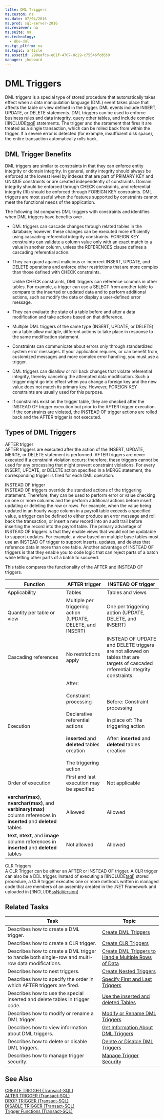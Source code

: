 ```yaml
---
title: DML Triggers
ms.custom: na
ms.date: 07/04/2016
ms.prod: sql-server-2016
ms.reviewer: na
ms.suite: na
ms.technology: 
  - dbe-dml
ms.tgt_pltfrm: na
ms.topic: article
ms.assetid: 298eafca-e01f-4707-8c29-c75546fcd6b0
manager: jhubbard
---
```

# DML Triggers
DML triggers is a special type of stored procedure that automatically takes effect when a data manipulation language (DML) event takes place that affects the table or view defined in the trigger. DML events include INSERT, UPDATE, or DELETE statements. DML triggers can be used to enforce business rules and data integrity, query other tables, and include complex [!INCLUDE[tsql](../../Topics/TopicNameContainA/includes/tsql_md.md)] statements. The trigger and the statement that fires it are treated as a single transaction, which can be rolled back from within the trigger. If a severe error is detected (for example, insufficient disk space), the entire transaction automatically rolls back.  
  
## DML Trigger Benefits  
 DML triggers are similar to constraints in that they can enforce entity integrity or domain integrity. In general, entity integrity should always be enforced at the lowest level by indexes that are part of PRIMARY KEY and UNIQUE constraints or are created independently of constraints. Domain integrity should be enforced through CHECK constraints, and referential integrity (RI) should be enforced through FOREIGN KEY constraints. DML triggers are most useful when the features supported by constraints cannot meet the functional needs of the application.  
  
 The following list compares DML triggers with constraints and identifies when DML triggers have benefits over .  
  
-   DML triggers can cascade changes through related tables in the database; however, these changes can be executed more efficiently using cascading referential integrity constraints. FOREIGN KEY constraints can validate a column value only with an exact match to a value in another column, unless the REFERENCES clause defines a cascading referential action.  
  
-   They can guard against malicious or incorrect INSERT, UPDATE, and DELETE operations and enforce other restrictions that are more complex than those defined with CHECK constraints.  
  
     Unlike CHECK constraints, DML triggers can reference columns in other tables. For example, a trigger can use a SELECT from another table to compare to the inserted or updated data and to perform additional actions, such as modify the data or display a user-defined error message.  
  
-   They can evaluate the state of a table before and after a data modification and take actions based on that difference.  
  
-   Multiple DML triggers of the same type (INSERT, UPDATE, or DELETE) on a table allow multiple, different actions to take place in response to the same modification statement.  
  
-   Constraints can communicate about errors only through standardized system error messages. If your application requires, or can benefit from, customized messages and more complex error handling, you must use a trigger.  
  
-   DML triggers can disallow or roll back changes that violate referential integrity, thereby canceling the attempted data modification. Such a trigger might go into effect when you change a foreign key and the new value does not match its primary key. However, FOREIGN KEY constraints are usually used for this purpose.  
  
-   If constraints exist on the trigger table, they are checked after the INSTEAD OF trigger execution but prior to the AFTER trigger execution. If the constraints are violated, the INSTEAD OF trigger actions are rolled back and the AFTER trigger is not executed.  
  
## Types of DML Triggers  
 AFTER trigger  
 AFTER triggers are executed after the action of the INSERT, UPDATE, MERGE, or DELETE statement is performed. AFTER triggers are never executed if a constraint violation occurs; therefore, these triggers cannot be used for any processing that might prevent constraint violations. For every INSERT, UPDATE, or DELETE action specified in a MERGE statement, the corresponding trigger is fired for each DML operation.  
  
 INSTEAD OF trigger  
 INSTEAD OF triggers override the standard actions of the triggering statement. Therefore, they can be used to perform error or value checking on one or more columns and the perform additional actions before insert, updating or deleting the row or rows. For example, when the value being updated in an hourly wage column in a payroll table exceeds a specified value, a trigger can be defined to either produce an error message and roll back the transaction, or insert a new record into an audit trail before inserting the record into the payroll table. The primary advantage of INSTEAD OF triggers is that they enable views that would not be updatable to support updates. For example, a view based on multiple base tables must use an INSTEAD OF trigger to support inserts, updates, and deletes that reference data in more than one table. Another advantage of INSTEAD OF triggers is that they enable you to code logic that can reject parts of a batch while letting other parts of a batch to succeed.  
  
 This table compares the functionality of the AFTER and INSTEAD OF triggers.  
  
|Function|AFTER trigger|INSTEAD OF trigger|  
|--------------|-------------------|------------------------|  
|Applicability|Tables|Tables and views|  
|Quantity per table or view|Multiple per triggering action (UPDATE, DELETE, and INSERT)|One per triggering action (UPDATE, DELETE, and INSERT)|  
|Cascading references|No restrictions apply|INSTEAD OF UPDATE and DELETE triggers are not allowed on tables that are targets of cascaded referential integrity constraints.|  
|Execution|After:<br /><br /> Constraint processing<br /><br /> Declarative referential actions<br /><br /> **inserted** and **deleted** tables creation<br /><br /> The triggering action|Before: Constraint processing<br /><br /> In place of:  The triggering action<br /><br /> After:  **inserted** and **deleted** tables creation|  
|Order of execution|First and last execution may be specified|Not applicable|  
|**varchar(max)**, **nvarchar(max)**, and **varbinary(max)** column references in **inserted** and **deleted** tables|Allowed|Allowed|  
|**text**, **ntext**, and **image** column references in **inserted** and **deleted** tables|Not allowed|Allowed|  
  
 CLR Triggers  
 A CLR Trigger can be either an AFTER or INSTEAD OF trigger. A CLR trigger can also be a DDL trigger. Instead of executing a [!INCLUDE[tsql](../../Topics/TopicNameContainA/includes/tsql_md.md)] stored procedure, a CLR trigger executes one or more methods written in managed code that are members of an assembly created in the .NET Framework and uploaded in [!INCLUDE[ssNoVersion](../../Topics/TopicNameContainA/includes/ssNoVersion_md.md)].  
  
## Related Tasks  
  
|Task|Topic|  
|----------|-----------|  
|Describes how to create a DML trigger.|[Create DML Triggers](../../Topics/TopicNameNotContainA/Create-DML-Triggers.md)|  
|Describes how to create a CLR trigger.|[Create CLR Triggers](../../Topics/TopicNameNotContainA/Create-CLR-Triggers.md)|  
|Describes how to create a DML trigger to handle both single-row and multi-row data modifications.|[Create DML Triggers to Handle Multiple Rows of Data](../../Topics/TopicNameNotContainA/Create-DML-Triggers-to-Handle-Multiple-Rows-of-Data.md)|  
|Describes how to nest triggers.|[Create Nested Triggers](../../Topics/TopicNameNotContainA/Create-Nested-Triggers.md)|  
|Describes how to specify the order in which AFTER triggers are fired.|[Specify First and Last Triggers](../../Topics/TopicNameNotContainA/Specify-First-and-Last-Triggers.md)|  
|Describes how to use the special inserted and delete tables in trigger code.|[Use the inserted and deleted Tables](../../Topics/TopicNameNotContainA/Use-the-inserted-and-deleted-Tables.md)|  
|Describes how to modify or rename a DML trigger.|[Modify or Rename DML Triggers](../../Topics/TopicNameNotContainA/Modify-or-Rename-DML-Triggers.md)|  
|Describes how to view information about DML triggers.|[Get Information About DML Triggers](../../Topics/TopicNameNotContainA/Get-Information-About-DML-Triggers.md)|  
|Describes how to delete or disable DML triggers.|[Delete or Disable DML Triggers](../../Topics/TopicNameNotContainA/Delete-or-Disable-DML-Triggers.md)|  
|Describes how to manage trigger security.|[Manage Trigger Security](../../Topics/TopicNameNotContainA/Manage-Trigger-Security.md)|  
  
## See Also  
 [CREATE TRIGGER (Transact-SQL)](assetId:///edeced03-decd-44c3-8c74-2c02f801d3e7)   
 [ALTER TRIGGER (Transact-SQL)](assetId:///2a99c7c1-ac2f-4637-aa7c-3d1bf514e500)   
 [DROP TRIGGER (Transact-SQL)](assetId:///092d0d71-9f1e-4e38-a1c4-2487adfa5b4e)   
 [DISABLE TRIGGER (Transact-SQL)](assetId:///e6529f06-e442-437e-a7bf-41790bc092c5)   
 [Trigger Functions (Transact-SQL)](assetId:///3d77ac6d-5eb5-4cd6-ab60-46290ac4d9ce)